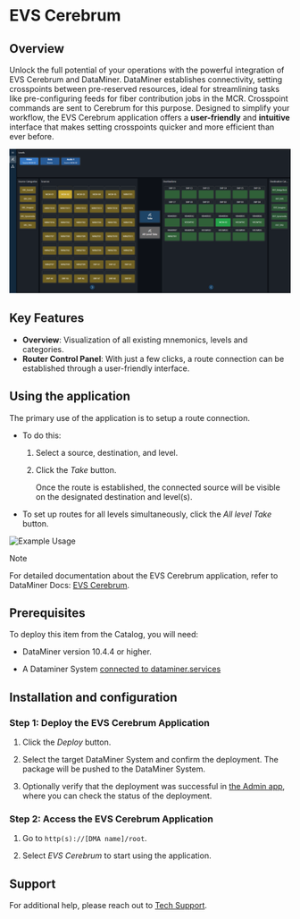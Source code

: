 # EVS Cerebrum

## Overview

Unlock the full potential of your operations with the powerful integration of EVS Cerebrum and DataMiner. DataMiner establishes connectivity, setting crosspoints between pre-reserved resources, ideal for streamlining tasks like pre-configuring feeds for fiber contribution jobs in the MCR. Crosspoint commands are sent to Cerebrum for this purpose. Designed to simplify your workflow, the EVS Cerebrum application offers a **user-friendly** and **intuitive** interface that makes setting crosspoints quicker and more efficient than ever before.

![Overview](./Documentation/Images/Overview_EVS_Cerebrum.png)

## Key Features

- **Overview**: Visualization of all existing mnemonics, levels and categories.
- **Router Control Panel**: With just a few clicks, a route connection can be established through a user-friendly interface.

## Using the application

The primary use of the application is to setup a route connection.

- To do this:

  1. Select a source, destination, and level.

  1. Click the *Take* button.

     Once the route is established, the connected source will be visible on the designated destination and level(s).

- To set up routes for all levels simultaneously, click the *All level Take* button.

![Example Usage](./Documentation/Images/Connect.gif)

> [!NOTE]
> For detailed documentation about the EVS Cerebrum application, refer to DataMiner Docs: [EVS Cerebrum](https://docs.dataminer.services/solutions/product_solutions/EVS_Cerebrum/EVS_Cerebrum.html).

## Prerequisites

To deploy this item from the Catalog, you will need:

- DataMiner version 10.4.4 or higher.

- A Dataminer System [connected to dataminer.services](https://docs.dataminer.services/user-guide/Cloud_Platform/Connecting_to_cloud/Connecting_your_DataMiner_System_to_the_cloud.html)

## Installation and configuration

### Step 1: Deploy the EVS Cerebrum Application

1. Click the *Deploy* button.

1. Select the target DataMiner System and confirm the deployment. The package will be pushed to the DataMiner System.

1. Optionally verify that the deployment was successful in [the Admin app](https://admin.dataminer.services/), where you can check the status of the deployment.

### Step 2: Access the EVS Cerebrum Application

1. Go to `http(s)://[DMA name]/root`.

1. Select *EVS Cerebrum* to start using the application.

## Support

For additional help, please reach out to [Tech Support](mailto:techsupport@skyline.be).
